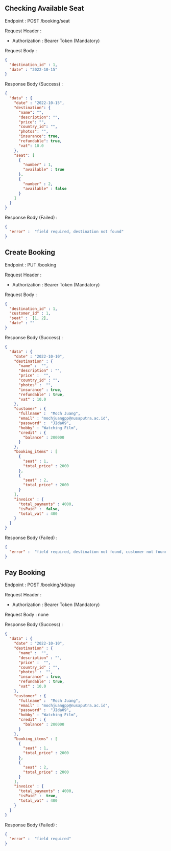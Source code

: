 
## Checking Available Seat
Endpoint : POST /booking/seat

Request Header :
- Authorization : Bearer Token (Mandatory)

Request Body :
```json
{
  "destination_id" : 1,
  "date" : "2022-10-15"
}
```
Response Body (Success) :
```json
{
  "data" : {
    "date" : "2022-10-15",
    "destination": {
      "name": "",
      "description": "",
      "price": "",
      "country_id": "",
      "photos": "",
      "insurance": true,
      "refundable": true,
      "vat": 10.0
    },
    "seat": [
      {
        "number" : 1,
        "available" : true
      },
      {
        "number" : 2,
        "available" : false
      }
    ]
  }
}
```

Response Body (Failed) :
```json
{
  "error" :  "field required, destination not found"
}
```



## Create Booking
Endpoint : PUT /booking

Request Header :
- Authorization : Bearer Token (Mandatory)

Request Body :
```json
{
  "destination_id" : 1,
  "customer_id" : 1,
  "seat" :  [1, 2],
  "date" : ""
}
```
Response Body (Success) :
```json
{
  "data" : {
    "date" : "2022-10-10",
    "destination" : {
      "name" :  "",
      "description" : "",
      "price" :  "",
      "country_id" : "",
      "photos" :  "",
      "insurance" : true,
      "refundable" : true,
      "vat" : 10.0
    },
    "customer" : {
      "fullname" :  "Moch Juang",
      "email" : "mochjuangpp@nusaputra.ac.id",
      "password" :  "JIda09",
      "hobby" : "Watching Film",
      "credit" : {
        "balance" : 200000
      }
    },
    "booking_items" : [
      {
        "seat" : 1,
        "total_price" : 2000
      },
      {
        "seat" : 2,
        "total_price" : 2000
      }
    ],
    "invoice" : {
      "total_payments" : 4000,
      "isPaid" :  false,
      "total_vat" : 400
    }
  }
}
```

Response Body (Failed) :
```json
{
  "error" :  "field required, destination not found, customer not found, Your credit balance is not enough, ..."
}
```



## Pay Booking
Endpoint : POST /booking/:id/pay

Request Header :
- Authorization : Bearer Token (Mandatory)

Request Body : none

Response Body (Success) :
```json
{
  "data" : {
    "date" : "2022-10-10",
    "destination" : {
      "name" :  "",
      "description" : "",
      "price" :  "",
      "country_id" : "",
      "photos" :  "",
      "insurance" : true,
      "refundable" : true,
      "vat" : 10.0
    },
    "customer" : {
      "fullname" :  "Moch Juang",
      "email" : "mochjuangpp@nusaputra.ac.id",
      "password" :  "JIda09",
      "hobby" : "Watching Film",
      "credit" : {
        "balance" : 200000
      }
    },
    "booking_items" : [
      {
        "seat" : 1,
        "total_price" : 2000
      },
      {
        "seat" : 2,
        "total_price" : 2000
      }
    ],
    "invoice" : {
      "total_payments" : 4000,
      "isPaid" :  true,
      "total_vat" : 400
    }
  }
}
```

Response Body (Failed) :
```json
{
  "error" :  "field required"
}
```


